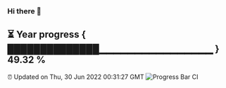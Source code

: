 ### Hi there 👋
⏳ Year progress { ██████████████▁▁▁▁▁▁▁▁▁▁▁▁▁▁▁▁ } 49.32 %
---
⏰ Updated on Thu, 30 Jun 2022 00:31:27 GMT
![Progress Bar CI](https://github.com/Moyi321/Moyi321/workflows/Progress%20Bar%20CI/badge.svg)
